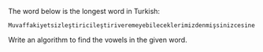 The word below is the longest word in Turkish:

`Muvaffakiyetsizleştiricileştiriveremeyebileceklerimizdenmişsinizcesine`

Write an algorithm to find the vowels in the given word.
